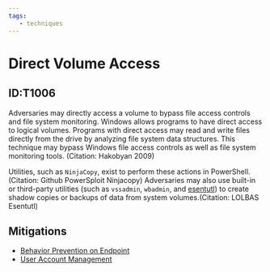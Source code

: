 ```yaml
---
tags:
   - techniques
---
```

# Direct Volume Access
## ID:T1006
Adversaries may directly access a volume to bypass file access controls and file system monitoring. Windows allows programs to have direct access to logical volumes. Programs with direct access may read and write files directly from the drive by analyzing file system data structures. This technique may bypass Windows file access controls as well as file system monitoring tools. (Citation: Hakobyan 2009)

Utilities, such as `NinjaCopy`, exist to perform these actions in PowerShell.(Citation: Github PowerSploit Ninjacopy) Adversaries may also use built-in or third-party utilities (such as `vssadmin`, `wbadmin`, and [esentutl](software/S0404)) to create shadow copies or backups of data from system volumes.(Citation: LOLBAS Esentutl)
## Mitigations
* [Behavior Prevention on Endpoint](mitigations/M1040)
* [User Account Management](mitigations/M1018)
